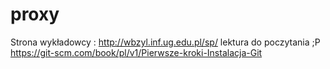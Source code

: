 # proxy
Strona wykładowcy : http://wbzyl.inf.ug.edu.pl/sp/
lektura do poczytania ;P https://git-scm.com/book/pl/v1/Pierwsze-kroki-Instalacja-Git


